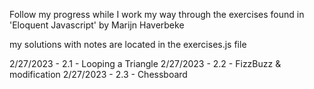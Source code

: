 Follow my progress while I work my way through the exercises found in 'Eloquent Javascript' by Marijn Haverbeke

my solutions with notes are located in the exercises.js file

2/27/2023 - 2.1 - Looping a Triangle
2/27/2023 - 2.2 - FizzBuzz & modification
2/27/2023 - 2.3 - Chessboard